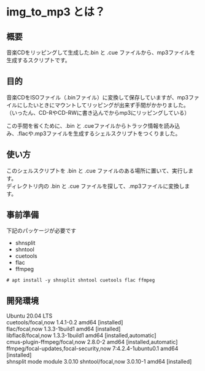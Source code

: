 # img_to_mp3 とは？

## 概要
音楽CDをリッピングして生成した.bin と .cue ファイルから、mp3ファイルを生成するスクリプトです。

## 目的
音楽CDをISOファイル（.binファイル）に変換して保存していますが、mp3ファイルにしたいときにマウントしてリッピングが出来ず手間がかかりました。
（いったん、CD-RやCD-RWに書き込んでからmp3にリッピングしている）  
  
この手間を省くために、.bin と .cueファイルからトラック情報を読み込み、.flacや.mp3ファイルを生成するシェルスクリプトをつくりました。

## 使い方
このシェルスクリプトを .bin と .cue ファイルのある場所に置いて、実行します。  
ディレクトリ内の .bin と .cue ファイルを探して、.mp3ファイルに変換します。


## 事前準備
下記のパッケージが必要です  
- shnsplit
- shntool
- cuetools
- flac
- ffmpeg

```
# apt install -y shnsplit shntool cuetools flac ffmpeg
```

## 開発環境
Ubuntu 20.04 LTS  
cuetools/focal,now 1.4.1-0.2 amd64 [installed]  
flac/focal,now 1.3.3-1build1 amd64 [installed]  
libflac8/focal,now 1.3.3-1build1 amd64 [installed,automatic]  
cmus-plugin-ffmpeg/focal,now 2.8.0-2 amd64 [installed,automatic]  
ffmpeg/focal-updates,focal-security,now 7:4.2.4-1ubuntu0.1 amd64 [installed]  
shnsplit mode module 3.0.10
shntool/focal,now 3.0.10-1 amd64 [installed]
